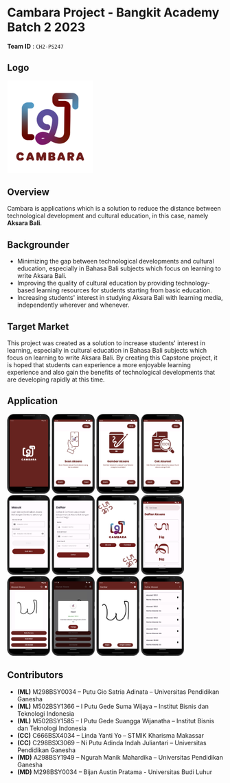 # Cambara Project - Bangkit Academy Batch 2 2023

**Team ID** : `CH2-PS247`

## Logo
<img src="/profile/assets/logo.png" width=200>

## Overview 
Cambara is applications which is a solution to reduce the distance between technological development and cultural education, in this case, namely **Aksara Bali**.

## Backgrounder
- Minimizing the gap between technological developments and cultural education, especially in Bahasa Bali  subjects which focus on learning to write Aksara Bali.
- Improving the quality of cultural education by providing technology-based learning resources for students starting from basic education.
- Increasing students' interest in studying Aksara Bali with learning media, independently wherever and whenever.

## Target Market 
This project was created as a solution to increase students' interest in learning, especially in cultural education in Bahasa Bali subjects which focus on learning to write Aksara Bali. By creating this Capstone project, it is hoped that students can experience a more enjoyable learning experience and also gain the benefits of technological developments that are developing rapidly at this time.

## Application
<img src="/profile/assets/1.png" width=100>
<img src="/profile/assets/2.png" width=100>
<img src="/profile/assets/3.png" width=100>
<img src="/profile/assets/4.png" width=100>
<img src="/profile/assets/5.png" width=100>
<img src="/profile/assets/6.png" width=100>
<img src="/profile/assets/7.png" width=100>
<img src="/profile/assets/8.png" width=100>
<img src="/profile/assets/9.png" width=100>
<img src="/profile/assets/10.png" width=100>
<img src="/profile/assets/11.png" width=100>
<img src="/profile/assets/12.png" width=100>

## Contributors
- **(ML)** M298BSY0034 – Putu Gio Satria Adinata – Universitas Pendidikan Ganesha
- **(ML)** M502BSY1366 – I Putu Gede Suma Wijaya – Institut Bisnis dan Teknologi Indonesia
- **(ML)** M502BSY1585 – I Putu Gede Suangga Wijanatha – Institut Bisnis dan Teknologi Indonesia
- **(CC)** C666BSX4034 – Linda Yanti Yo – STMIK Kharisma Makassar
- **(CC)** C298BSX3069 – Ni Putu Adinda Indah Juliantari – Universitas Pendidikan Ganesha
- **(MD)** A298BSY1949 – Ngurah Manik Mahardika – Universitas Pendidikan Ganesha
- **(MD)** M298BSY0034 – Bijan Austin Pratama - Universitas Budi Luhur



